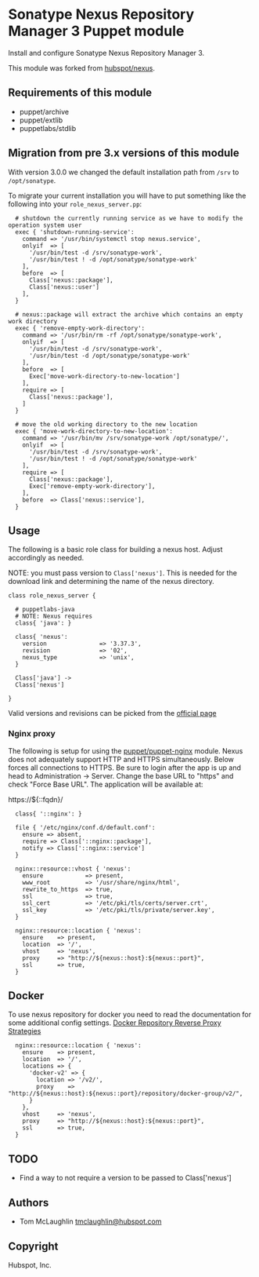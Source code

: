 # Sonatype Nexus Repository Manager 3 Puppet module
Install and configure Sonatype Nexus Repository Manager 3.

This module was forked from [hubspot/nexus](https://forge.puppet.com/hubspot/nexus).

## Requirements of this module
* puppet/archive
* puppet/extlib
* puppetlabs/stdlib

## Migration from pre 3.x versions of this module
With version 3.0.0 we changed the default installation path from `/srv` to `/opt/sonatype`.

To migrate your current installation you will have to put something like the following into your `role_nexus_server.pp`:

```puppet
  # shutdown the currently running service as we have to modify the operation system user
  exec { 'shutdown-running-service':
    command => '/usr/bin/systemctl stop nexus.service',
    onlyif  => [
      '/usr/bin/test -d /srv/sonatype-work',
      '/usr/bin/test ! -d /opt/sonatype/sonatype-work'
    ],
    before  => [
      Class['nexus::package'],
      Class['nexus::user']
    ],
  }

  # nexus::package will extract the archive which contains an empty work directory
  exec { 'remove-empty-work-directory':
    command => '/usr/bin/rm -rf /opt/sonatype/sonatype-work',
    onlyif  => [
      '/usr/bin/test -d /srv/sonatype-work',
      '/usr/bin/test -d /opt/sonatype/sonatype-work'
    ],
    before  => [
      Exec['move-work-directory-to-new-location']
    ],
    require => [
      Class['nexus::package'],
    ]
  }

  # move the old working directory to the new location
  exec { 'move-work-directory-to-new-location':
    command => '/usr/bin/mv /srv/sonatype-work /opt/sonatype/',
    onlyif  => [
      '/usr/bin/test -d /srv/sonatype-work',
      '/usr/bin/test ! -d /opt/sonatype/sonatype-work'
    ],
    require => [
      Class['nexus::package'],
      Exec['remove-empty-work-directory'],
    ],
    before  => Class['nexus::service'],
  }
```

## Usage
The following is a basic role class for building a nexus host. Adjust
accordingly as needed.

NOTE: you must pass version to `Class['nexus']`. This is needed for the
download link and determining the name of the nexus directory.

```puppet
class role_nexus_server {
  
  # puppetlabs-java
  # NOTE: Nexus requires
  class{ 'java': }
  
  class{ 'nexus':
    version               => '3.37.3',
    revision              => '02',
    nexus_type            => 'unix',
  }
  
  Class['java'] ->
  Class['nexus']

}
```

Valid versions and revisions can be picked from the [official page](https://help.sonatype.com/repomanager3/download/download-archives---repository-manager-3)

### Nginx proxy
The following is setup for using the
[puppet/puppet-nginx](https://github.com/voxpupuli/puppet-nginx) module. Nexus
does not adequately support HTTP and HTTPS simultaneously.  Below forces
all connections to HTTPS.  Be sure to login after the app is up and head
to Administration -> Server.  Change the base URL to "https" and check
"Force Base URL".  The application will be available at:

https://${::fqdn}/

```puppet
  class{ '::nginx': }

  file { '/etc/nginx/conf.d/default.conf':
    ensure => absent,
    require => Class['::nginx::package'],
    notify => Class['::nginx::service']
  }

  nginx::resource::vhost { 'nexus':
    ensure            => present,
    www_root          => '/usr/share/nginx/html',
    rewrite_to_https  => true,
    ssl               => true,
    ssl_cert          => '/etc/pki/tls/certs/server.crt',
    ssl_key           => '/etc/pki/tls/private/server.key',
  }

  nginx::resource::location { 'nexus':
    ensure    => present,
    location  => '/',
    vhost     => 'nexus',
    proxy     => "http://${nexus::host}:${nexus::port}",
    ssl       => true,
  }
```

## Docker
To use nexus repository for docker you need to read the documentation for some additional config settings. 
[Docker Repository Reverse Proxy Strategies](https://help.sonatype.com/repomanager3/nexus-repository-administration/formats/docker-registry/docker-repository-reverse-proxy-strategies)

```puppet
  nginx::resource::location { 'nexus':
    ensure    => present,
    location  => '/',
    locations => {
      'docker-v2' => {
        location => '/v2/',
        proxy    => "http://${nexus::host}:${nexus::port}/repository/docker-group/v2/",
      }
    },
    vhost     => 'nexus',
    proxy     => "http://${nexus::host}:${nexus::port}",
    ssl       => true,
  }
```

## TODO
* Find a way to not require a version to be passed to Class['nexus']

## Authors
* Tom McLaughlin <tmclaughlin@hubspot.com>

## Copyright
Hubspot, Inc.
